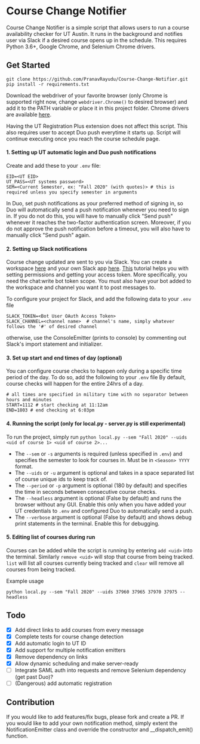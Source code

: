 # Course Change Notifier
Course Change Notifier is a simple script that allows users to run a course availability checker for UT Austin. It runs in the background and notifies user via Slack if a desired course opens up in the schedule.
This requires Python 3.6+, Google Chrome, and Selenium Chrome drivers.

## Get Started
```.commandline
git clone https://github.com/PranavRayudu/Course-Change-Notifier.git
pip install -r requirements.txt
```

Download the webdriver of your favorite browser (only Chrome is supported right now, change ``webdriver.Chrome()`` to desired browser) and add it to the PATH variable or place it in this project folder. 
Chrome drivers are available [here](https://chromedriver.chromium.org/downloads).

Having the UT Registration Plus extension does not affect this script.
This also requires user to accept Duo push everytime it starts up. Script will continue executing once you reach the course schedule page.

#### 1. Setting up UT automatic login and Duo push notifications
Create and add these to your ```.env``` file:
```.env
EID=<UT EID>
UT_PASS=<UT systems password>
SEM=<Current Semester, ex: "Fall 2020" (with quotes)> # this is required unless you specify semester in arguments
```
In Duo, set push notifications as your preferred method of signing in, so Duo will automatically send a push notification whenever you need to sign in. If you do not do this, you will have to manually click "Send push" whenever it reaches the two-factor authentication screen. Moreover, if you do not approve the push notification before a timeout, you will also have to manually click "Send push" again.

#### 2. Setting up Slack notifications
Course change updated are sent to you via Slack. You can create a workspace [here](https://slack.com/get-started#/create) and your own Slack app [here](https://api.slack.com/apps?new_app=1).
[This](https://howchoo.com/g/yjuxytcyzta/python-send-slack-messages-slackclient) tutorial helps you with setting permissions and getting your access token. More specifically, you need the chat:write bot token scope.
You must also have your bot added to the workspace and channel you want it to post messages to.

To configure your project for Slack, and add the following data to your ```.env``` file
```.env
SLACK_TOKEN=<Bot User OAuth Access Token>
SLACK_CHANNEL=<channel name>  # channel's name, simply whatever follows the '#' of desired channel
```
otherwise, use the ConsoleEmitter (prints to console) by commenting out Slack's import statement and initializer.

#### 3. Set up start and end times of day (optional)
You can configure course checks to happen only during a specific time period of the day. To do so, add the following to your ``.env`` file
By default, course checks will happen for the entire 24hrs of a day.
```..env
# all times are specified in military time with no separator between hours and minutes 
START=1112 # start checking at 11:12am
END=1803 # end checking at 6:03pm 
```

#### 4. Running the script (only for local.py - server.py is still experimental)
To run the project, simply run ``python local.py --sem "Fall 2020" --uids <uid of course 1> <uid of course 2>...``
- The ``--sem`` or ``-s`` arguments is required (unless specified in ``.env``) and specifies the semester to look for courses in. Must be in ``<Season> YYYY`` format.
- The ``--uids`` or ``-u`` argument is optional and takes in a space separated list of course unique ids to keep track of.
- The ``--period`` or ``-p`` argument is optional (180 by default) and specifies the time in seconds between consecutive course checks.
- The ``--headless`` argument is optional (False by default) and runs the browser without any GUI. Enable this only when you have added your UT credentials to ``.env`` and configured Duo to automatically send a push.
- The ``--verbose`` argument is optional (False by default) and shows debug print statements in the terminal. Enable this for debugging.

#### 5. Editing list of courses during run
Courses can be added while the script is running by entering ``add <uid>`` into the terminal. Similarly ``remove <uid>`` will stop that course from being tracked.
``list`` will list all courses currently being tracked and ``clear`` will remove all courses from being tracked.  

Example usage
```commandline
python local.py --sem "Fall 2020" --uids 37960 37965 37970 37975 --headless
```

## Todo
- [x] Add direct links to add courses from every message
- [x] Complete tests for course change detection
- [x] Add automatic login to UT ID
- [x] Add support for multiple notification emitters
- [x] Remove dependency on links
- [x] Allow dynamic scheduling and make server-ready
- [ ] Integrate SAML auth into requests and remove Selenium dependency (get past Duo)?
- [ ] (Dangerous) add automatic registration

## Contribution
If you would like to add features/fix bugs, please fork and create a PR.
If you would like to add your own notification method, simply extent the NotificationEmitter class and override the constructor and __dispatch_emit() function.
